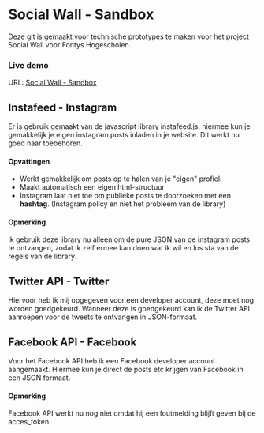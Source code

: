 # Social Wall - Sandbox
Deze git is gemaakt voor technische prototypes te maken voor het project Social Wall voor Fontys Hogescholen.

### Live demo
URL: [Social Wall - Sandbox](https://svenhenderickx.nl/projects/socialwall/)

## Instafeed - Instagram
Er is gebruik gemaakt van de javascript library instafeed.js, hiermee kun je gemakkelijk je eigen instagram posts inladen in je website. Dit werkt nu goed naar toebehoren.

#### Opvattingen
* Werkt gemakkelijk om posts op te halen van je "eigen" profiel.
* Maakt automatisch een eigen html-structuur
* Instagram laat niet toe om publieke posts te doorzoeken met een **hashtag**. (Instagram policy en niet het probleem van de library)

#### Opmerking
Ik gebruik deze library nu alleen om de pure JSON van de instagram posts te ontvangen, zodat ik zelf ermee kan doen wat ik wil en los sta van de regels van de library.

## Twitter API - Twitter
Hiervoor heb ik mij opgegeven voor een developer account, deze moet nog worden goedgekeurd. Wanneer deze is goedgekeurd kan ik de Twitter API aanroepen voor de tweets te ontvangen in JSON-formaat.

## Facebook API - Facebook
Voor het Facebook API heb ik een Facebook developer account aangemaakt. Hiermee kun je direct de posts etc krijgen van Facebook in een JSON formaat.

#### Opmerking
Facebook API werkt nu nog niet omdat hij een foutmelding blijft geven bij de acces_token.
